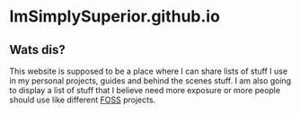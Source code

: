 # ImSimplySuperior.github.io

## Wats dis?

This website is supposed to be a place where I can share lists of stuff I use in my personal projects, guides and behind the scenes stuff.
I am also going to display a list of stuff that I believe need more exposure or more people should use like different [FOSS](https://en.wikipedia.org/wiki/Free_and_open-source_software) projects.
